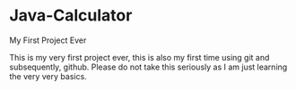 # Java-Calculator
My First Project Ever


This is my very first project ever, this is also my first time using git and subsequently, github. Please do not take this seriously as I am just learning the very very basics.
